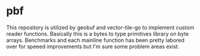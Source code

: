 # pbf

This repository is utilized by geobuf and vector-tile-go to implement custom reader functions. Basically this is a bytes to type primitives library on byte arrays. Benchmarks and each mainline function has been pretty labored over for speeed improvements but I'm sure some problem areas exist. 
